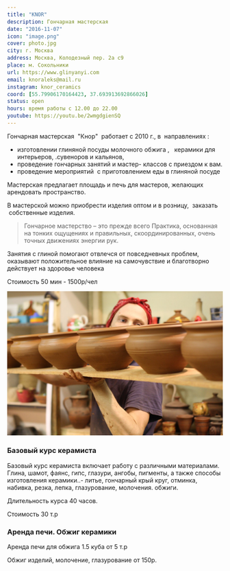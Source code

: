 ```yaml
---
title: "KNOR"
description: Гончарная мастерская
date: "2016-11-07"
icon: "image.png"
cover: photo.jpg
city: г. Москва
address: Москва, Колодезный пер. 2а с9
place: м. Сокольники
url: https://www.glinyanyi.com
email: knoraleks@mail.ru
instagram: knor_ceramics
coord: [55.79906170164423, 37.693913692866026]
status: open
hours: время работы с 12.00 до 22.00
youtube: https://youtu.be/2wmgdgienSQ
---
```


Гончарная мастерская  "Кнор"  работает с 2010 г., в  направлениях :

- изготовлении глиняной посуды молочного обжига ,   керамики для интерьеров, .сувеноров и кальянов,
- проведение гончарных занятий и мастер- классов с приездом к вам.
- проведение мероприятий  с приготовлением еды в глиняной посуде

Мастерская предлагает площадь и печь для мастеров, желающих арендовать пространство.

В мастерской можно приобрести изделия оптом и в розницу,  заказать  собственные изделия.

> Гончарное мастерство – это прежде всего Практика, основанная на тонких ощущениях и правильных, скоординированных, очень точных движениях энергии рук.

Занятия с глиной помогают отвлечся от повседневных проблем, оказывают положительное влияние на самочувствие и благотворно действует на здоровье человека

Стоимость 50 мин - 1500р/чел

![](./row.jpg)

### Базовый курс керамиста

Базовый курс керамиста включает работу с различными материалами. Глина, шамот, фаянс, гипс, глазури, ангобы, пигменты, а также способы изготовления керамики..- литье, гончарный крый круг, отминка, набивка, резка, лепка, глазурование, молочения. обжиги.

Длительность курса 40 часов.

Стоимость 30 т.р

### Аренда печи. Обжиг керамики

Аренда печи для обжига 1.5 куба от 5 т.р

Обжиг изделий, молочение, глазурование от 150р.
